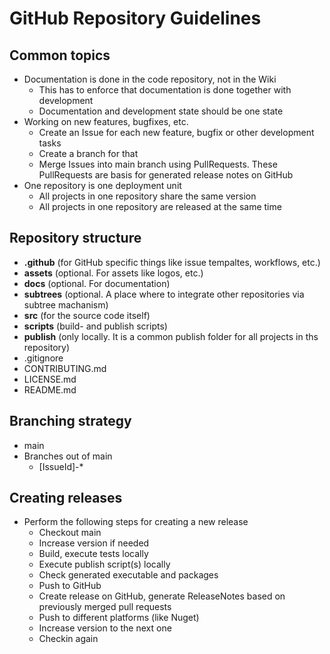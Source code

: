 # GitHub Repository Guidelines
## Common topics
 - Documentation is done in the code repository, not in the Wiki
   - This has to enforce that documentation is done together with development
   - Documentation and development state should be one state
 - Working on new features, bugfixes, etc.
   - Create an Issue for each new feature, bugfix or other development tasks
   - Create a branch for that
   - Merge Issues into main branch using PullRequests. These PullRequests are basis for generated release notes on GitHub
 - One repository is one deployment unit
   - All projects in one repository share the same version
   - All projects in one repository are released at the same time

## Repository structure
- **.github** (for GitHub specific things like issue tempaltes, workflows, etc.)
- **assets** (optional. For assets like logos, etc.)
- **docs** (optional. For documentation)
- **subtrees** (optional. A place where to integrate other repositories via subtree machanism)
- **src** (for the source code itself)
- **scripts** (build- and publish scripts)
- **publish** (only locally. It is a common publish folder for all projects in ths repository)
- .gitignore
- CONTRIBUTING.md
- LICENSE.md
- README.md

## Branching strategy
- main
- Branches out of main
  - [IssueId]-*

## Creating releases
- Perform the following steps for creating a new release
  - Checkout main
  - Increase version if needed
  - Build, execute tests locally
  - Execute publish script(s) locally
  - Check generated executable and packages
  - Push to GitHub
  - Create release on GitHub, generate ReleaseNotes based on previously merged pull requests
  - Push to different platforms (like Nuget)
  - Increase version to the next one
  - Checkin again